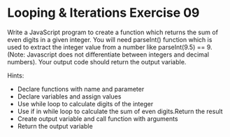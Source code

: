 # Looping & Iterations Exercise 09
Write a JavaScript program to create a function which returns the sum of even digits in a given integer. You will need parseInt() function which is used to extract the integer value from a number like parseInt(9.5) == 9.(Note: Javascript does not differentiate between integers and decimal numbers). Your output code should return the output variable.

Hints:

- Declare functions with name and parameter
- Declare variables and assign values
- Use while loop to calculate digits of the integer
- Use if in while loop to calculate the sum of even digits.Return the result
- Create output variable and call function with arguments
- Return the output variable